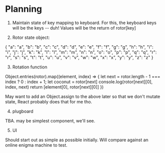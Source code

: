 # Planning

1. Maintain state of key mapping to keyboard. For this, the keyboard keys will be the keys -- duh! Values will be the return of rotor[key]

2. Rotor state object: 

{
    "a": "a",
    "b": "b",
    "c": "c",
    "d": "d",
    "e": "e",
    "f": "f",
    "g": "g",
    "h": "h",
    "i": "i",
    "j": "j",
    "k": "k",
    "l": "l",
    "m": "m",
    "n": "n",
    "o": "o",
    "p": "p",
    "q": "q",
    "r": "r",
    "s": "s",
    "t": "t",
    "u": "u",
    "v": "v",
    "w": "w",
    "x": "x",
    "y": "y",
    "z": "z"
}

3. Rotation function

Object.entries(rotor).map((element, index) => {
    let next = rotor.length - 1 === index ? 0 : index + 1;
    let coconut = rotor[next]
    console.log(rotor[next][0], index, next)
    return [element[0], rotor[next][0]]
})

May want to add an Object.assign to the above later so that we don't mutate state, React probably does that for me tho.

4. plugboard

TBA. may be simplest component, we'll see.

5. UI

Should start out as simple as possible initially. Will compare against an online enigma machine to test.